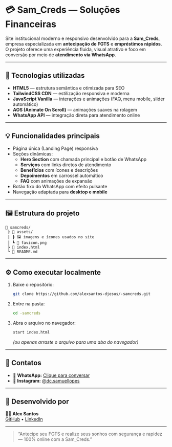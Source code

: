 # 💳 Sam_Creds — Soluções Financeiras

Site institucional moderno e responsivo desenvolvido para a **Sam_Creds**, empresa especializada em **antecipação de FGTS** e **empréstimos rápidos**.  
O projeto oferece uma experiência fluida, visual atrativo e foco em conversão por meio de **atendimento via WhatsApp**.

---

## 🚀 Tecnologias utilizadas

- **HTML5** — estrutura semântica e otimizada para SEO  
- **TailwindCSS CDN** — estilização responsiva e moderna  
- **JavaScript Vanilla** — interações e animações (FAQ, menu mobile, slider automático)  
- **AOS (Animate On Scroll)** — animações suaves na rolagem  
- **WhatsApp API** — integração direta para atendimento online  

---

## 💡 Funcionalidades principais

- Página única (Landing Page) responsiva  
- Seções dinâmicas:
  - **Hero Section** com chamada principal e botão de WhatsApp  
  - **Serviços** com links diretos de atendimento  
  - **Benefícios** com ícones e descrições  
  - **Depoimentos** em carrossel automático  
  - **FAQ** com animações de expansão  
- Botão fixo do WhatsApp com efeito pulsante  
- Navegação adaptada para **desktop e mobile**

---

## 🖼️ Estrutura do projeto

```
📂 samcreds/
 ┣ 📁 assets/
 ┃ ┣ 🖼️ imagens e ícones usados no site
 ┃ ┗ 🧩 favicon.png
 ┣ 📄 index.html
 ┗ 📜 README.md
```

---

## ⚙️ Como executar localmente

1. Baixe o repositório:
   ```bash
   git clone https://github.com/alexsantos-djesus/-samcreds.git
   ```

2. Entre na pasta:
   ```bash
   cd -samcreds
   ```

3. Abra o arquivo no navegador:
   ```bash
   start index.html
   ```
   *(ou apenas arraste o arquivo para uma aba do navegador)*

---

## 📱 Contatos

- 💬 **WhatsApp:** [Clique para conversar](https://wa.me/5571982333570?text=Oi%2C+quero+antecipar+meu+FGTS+com+a+Sam_Creds%21+Como+funciona%3F)
- 📸 **Instagram:** [@dc.samuellopes](https://www.instagram.com/dc.samuellopes)

---

## 🧠 Desenvolvido por

👨‍💻 **Alex Santos**  
[GitHub](https://github.com/alexsantos-djesus) • [LinkedIn](https://www.linkedin.com/in/alex-santos-97977b29b/)

---

> “Antecipe seu FGTS e realize seus sonhos com segurança e rapidez — 100% online com a Sam_Creds.”
